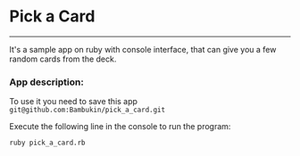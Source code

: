 # Pick a Card

___
It's a sample app on ruby with console interface, that can give you a few random cards from the deck. 

### App description:
To use it you need to save this app `git@github.com:Bambukin/pick_a_card.git`

Execute the following line in the console to run the program:

```
ruby pick_a_card.rb
```
